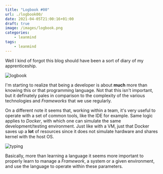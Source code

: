 ```yaml
---
title: "Logbook #00"
url: ./logbook00/
date: 2021-04-05T21:00:16+01:00
draft: true
image: /images/logbook.png
categories:
    - leanmind
tags:
    - leanmind
---
```


Well I kind of forgot this blog should have been a sort of diary of my apprenticeship.

<!--more-->

![logbook](../../../images/ship.gif)

I'm starting to realize that being a developer is about **much** more than knowing this or that programming language.
Not that this isn't important, but it definately pales in comparison to the complexity of the various technologies and _Frameworks_ that we use regularly.

On a different note it seems that, working within a team, it's very useful to operate with a set of common tools, like the IDE for example.
Same logic applies to _Docker_, with which one can simulate the same development/testing environment.
Just like with a VM, just that Docker saves up a **lot** of resources since it does not simulate hardware and shares kernel with the host OS.

![typing](../../../images/typing.gif)

Basically, more than learning a language it seems more important to properly learn to manage a _Framework_, a system or a given environment, and use the language to operate within these parameters.
